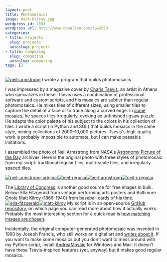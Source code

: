 ```yaml
---
layout: post
title: Photomosaics
image: matt-kilroy.jpg
wordpress_id: 2553
wordpress_url: http://www.danallan.com/?p=2553
categories:
- title: Projects
  slug: projects
  autoslug: projects
- title: Computing
  slug: computing
  autoslug: computing
tags: []
---
```

[![](http://www.danallan.com/wp-content/uploads/2012/10/neil-armstrong.jpg "neil-armstrong")](http://www.danallan.com/wp-content/uploads/2012/10/neil-armstrong.jpg)
I wrote a program that builds photomosaics. 

I was impressed by a magazine cover by [Charis Tsevis](http://www.flickr.com/photos/tsevis/), an artist in Athens who specializes in these. Tsevis uses a combination of professional software and custom scripts, and his mosaics are subtler than regular photomosaics. He mixes tiles of different sizes, using smaller tiles to capture the detail of a face or to trace along a curved edge. In [some mosaics](http://www.flickr.com/photos/tsevis/7985477322/in/set-72157622661792616), he spaces tiles irregularly, evoking an unfinished jigsaw puzzle. He adapts the color palette of his subject to the colors in his collection of tiles. I wrote a script (in Python and SQL) that builds mosiacs in the same style, mining collections of 2000–10,000 pictures. Tsevis's high-quality work is probably impossible to automate, but I can make passable imitations.

I assembled the photo of Neil Armstrong from NASA's [Astronomy Picture of the Day](http://apod.nasa.gov/apod/) archives. Here is the original photo with three styles of photomosaic from my script: traditional regular tiles, multi-scale tiles, and irregularly spaced tiles.

[![](http://www.danallan.com/wp-content/uploads/2012/10/neil-armstrong-original1-130x171.jpg "neil-armstrong-original")](http://www.danallan.com/wp-content/uploads/2012/10/neil-armstrong-original1.jpg)[![](http://www.danallan.com/wp-content/uploads/2012/10/neil-regular-128x171.jpg "neil-regular")](http://www.danallan.com/wp-content/uploads/2012/10/neil-regular.jpg)[![](http://www.danallan.com/wp-content/uploads/2012/10/neil-armstrong-142x171.jpg "neil-armstrong")](http://www.danallan.com/wp-content/uploads/2012/10/neil-armstrong.jpg)[![](http://www.danallan.com/wp-content/uploads/2012/10/neil-irregular1-136x171.jpg "neil-irregular")](http://www.danallan.com/wp-content/uploads/2012/10/neil-irregular1.jpg)

The [Library of Congress](http://www.loc.gov/pictures/) is another good source for free images in bulk. Below: Ella Fitzgerald from vintage performing arts posters and Baltimore Oriole Matt Kilroy (1866-1940) from baseball cards of his time.
[![](http://www.danallan.com/wp-content/uploads/2012/10/ella-fitzgerald.jpg "ella-fitzgerald")](http://www.danallan.com/wp-content/uploads/2012/10/ella-fitzgerald.jpg)[![](http://www.danallan.com/wp-content/uploads/2012/10/matt-kilroy.jpg "matt-kilroy")](http://www.danallan.com/wp-content/uploads/2012/10/matt-kilroy.jpg)
My script is in an open-source [GitHub repository](https://github.com/danielballan/photomosaic/), on which page you can read more about how it actually works. Probably the most interesting section for a quick read is [how matching images are chosen](https://github.com/danielballan/photomosaic/#tile-matching-and-repetition).

Incidentally, the original computer-generated photomosaic was invented in 1993 by Joseph Francis, who still works on digital art and [writes about it](http://www.digitalartform.com/). If you want to make some mosaics but you don't want to mess around with my Python script, install [AndreaMosaic](http://www.andreaplanet.com/andreamosaic/download/) for Windows and Mac. It doesn't have these Tsevis-inspired features (yet, anyway) but it makes good regular mosaics.
